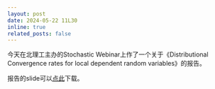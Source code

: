 ```yaml
---
layout: post
date: 2024-05-22 11L30
inline: true
related_posts: false
---
```


今天在北理工主办的Stochastic Webinar上作了一个关于《Distributional Convergence rates for local dependent random variables》的报告。

报告的slide可以[点此](assets/pdf/talk_local_dependence.pdf)下载。
